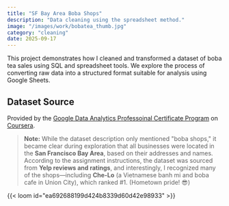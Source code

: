 ```yaml
---
title: "SF Bay Area Boba Shops"
description: "Data cleaning using the spreadsheet method."
image: "/images/work/bobatea_thumb.jpg"
category: "cleaning"
date: 2025-09-17
---
```

This project demonstrates how I cleaned and transformed a dataset of boba tea sales using SQL and spreadsheet tools. We explore the process of converting raw data into a structured format suitable for analysis using Google Sheets.

## Dataset Source
Provided by the [Google Data Analytics Professoinal Certificate Program](https://www.coursera.org/professional-certificates/google-data-analytics) on [Coursera](https://www.coursera.org).

> **Note:** While the dataset description only mentioned "boba shops," it became clear during exploration that all businesses were located in the **San Francisco Bay Area**, based on their addresses and names. According to the assignment instructions, the dataset was sourced from **Yelp reviews and ratings**, and interestingly, I recognized many of the shops—including **Che-Lo** (a Vietnamese banh mi and boba cafe in Union City), which ranked #1. (Hometown pride! 😎)

{{< loom id="ea692688199d424b8339d60d42e98933" >}}